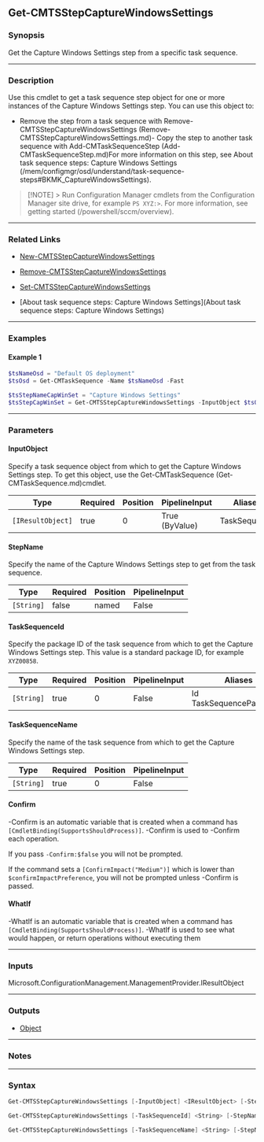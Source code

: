 Get-CMTSStepCaptureWindowsSettings
----------------------------------




### Synopsis
Get the Capture Windows Settings step from a specific task sequence.



---


### Description

Use this cmdlet to get a task sequence step object for one or more instances of the Capture Windows Settings step. You can use this object to:



- Remove the step from a task sequence with Remove-CMTSStepCaptureWindowsSettings (Remove-CMTSStepCaptureWindowsSettings.md)- Copy the step to another task sequence with Add-CMTaskSequenceStep (Add-CMTaskSequenceStep.md)For more information on this step, see About task sequence steps: Capture Windows Settings (/mem/configmgr/osd/understand/task-sequence-steps#BKMK_CaptureWindowsSettings).



> [!NOTE] > Run Configuration Manager cmdlets from the Configuration Manager site drive, for example `PS XYZ:>`. For more information, see getting started (/powershell/sccm/overview).



---


### Related Links
* [New-CMTSStepCaptureWindowsSettings](New-CMTSStepCaptureWindowsSettings)



* [Remove-CMTSStepCaptureWindowsSettings](Remove-CMTSStepCaptureWindowsSettings)



* [Set-CMTSStepCaptureWindowsSettings](Set-CMTSStepCaptureWindowsSettings)



* [About task sequence steps: Capture Windows Settings](About task sequence steps: Capture Windows Settings)





---


### Examples
#### Example 1
```PowerShell
$tsNameOsd = "Default OS deployment"
$tsOsd = Get-CMTaskSequence -Name $tsNameOsd -Fast

$tsStepNameCapWinSet = "Capture Windows Settings"
$tsStepCapWinSet = Get-CMTSStepCaptureWindowsSettings -InputObject $tsOsd -StepName $tsStepNameCapWinSet
```



---


### Parameters
#### **InputObject**

Specify a task sequence object from which to get the Capture Windows Settings step. To get this object, use the Get-CMTaskSequence (Get-CMTaskSequence.md)cmdlet.






|Type             |Required|Position|PipelineInput |Aliases     |
|-----------------|--------|--------|--------------|------------|
|`[IResultObject]`|true    |0       |True (ByValue)|TaskSequence|



#### **StepName**

Specify the name of the Capture Windows Settings step to get from the task sequence.






|Type      |Required|Position|PipelineInput|
|----------|--------|--------|-------------|
|`[String]`|false   |named   |False        |



#### **TaskSequenceId**

Specify the package ID of the task sequence from which to get the Capture Windows Settings step. This value is a standard package ID, for example `XYZ00858`.






|Type      |Required|Position|PipelineInput|Aliases                     |
|----------|--------|--------|-------------|----------------------------|
|`[String]`|true    |0       |False        |Id<br/>TaskSequencePackageId|



#### **TaskSequenceName**

Specify the name of the task sequence from which to get the Capture Windows Settings step.






|Type      |Required|Position|PipelineInput|
|----------|--------|--------|-------------|
|`[String]`|true    |0       |False        |



#### **Confirm**
-Confirm is an automatic variable that is created when a command has ```[CmdletBinding(SupportsShouldProcess)]```.
-Confirm is used to -Confirm each operation.

If you pass ```-Confirm:$false``` you will not be prompted.


If the command sets a ```[ConfirmImpact("Medium")]``` which is lower than ```$confirmImpactPreference```, you will not be prompted unless -Confirm is passed.

#### **WhatIf**
-WhatIf is an automatic variable that is created when a command has ```[CmdletBinding(SupportsShouldProcess)]```.
-WhatIf is used to see what would happen, or return operations without executing them


---


### Inputs
Microsoft.ConfigurationManagement.ManagementProvider.IResultObject





---


### Outputs
* [Object](https://learn.microsoft.com/en-us/dotnet/api/System.Object)






---


### Notes




---


### Syntax
```PowerShell
Get-CMTSStepCaptureWindowsSettings [-InputObject] <IResultObject> [-StepName <String>] [-Confirm] [-WhatIf] [<CommonParameters>]
```
```PowerShell
Get-CMTSStepCaptureWindowsSettings [-TaskSequenceId] <String> [-StepName <String>] [-Confirm] [-WhatIf] [<CommonParameters>]
```
```PowerShell
Get-CMTSStepCaptureWindowsSettings [-TaskSequenceName] <String> [-StepName <String>] [-Confirm] [-WhatIf] [<CommonParameters>]
```
